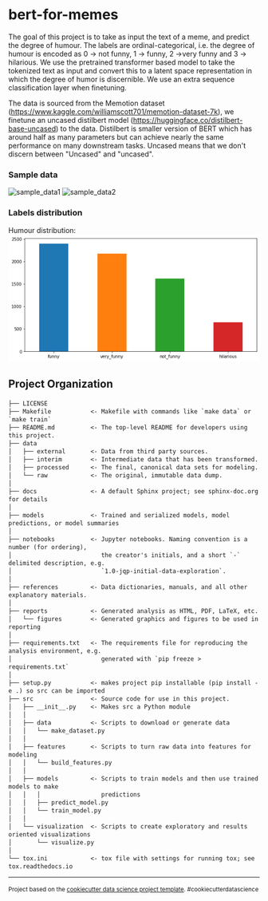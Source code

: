 bert-for-memes
==============================

The goal of this project is to take as input the text of a meme, and predict the degree of humour. The labels are ordinal-categorical, i.e. the degree of humour is encoded as 0 -> not funny, 1 -> funny, 2 ->very funny and 3 -> hilarious. We use the pretrained transformer based model to take the tokenized text as input and convert this to a latent space representation in which the degree of humor is discernible. We use an extra sequence classification layer when finetuning.

The data is sourced from the Memotion dataset (https://www.kaggle.com/williamscott701/memotion-dataset-7k), we finetune an uncased distilbert model  (https://huggingface.co/distilbert-base-uncased) to the data. Distilbert is smaller version of BERT which has around half as many parameters but can achieve nearly the same performance on many downstream tasks. Uncased means that we don't discern between "Uncased" and "uncased".


### Sample data
![sample_data1](data/raw/images/image_18.jpg?raw=true)
![sample_data2](data/raw/images/image_14.jpg?raw=true)

### Labels distribution
Humour distribution:
![Figure1](reports/figures/humour_distribution.png?raw=true "Humour distribution")

Project Organization
------------

    ├── LICENSE
    ├── Makefile           <- Makefile with commands like `make data` or `make train`
    ├── README.md          <- The top-level README for developers using this project.
    ├── data
    │   ├── external       <- Data from third party sources.
    │   ├── interim        <- Intermediate data that has been transformed.
    │   ├── processed      <- The final, canonical data sets for modeling.
    │   └── raw            <- The original, immutable data dump.
    │
    ├── docs               <- A default Sphinx project; see sphinx-doc.org for details
    │
    ├── models             <- Trained and serialized models, model predictions, or model summaries
    │
    ├── notebooks          <- Jupyter notebooks. Naming convention is a number (for ordering),
    │                         the creator's initials, and a short `-` delimited description, e.g.
    │                         `1.0-jqp-initial-data-exploration`.
    │
    ├── references         <- Data dictionaries, manuals, and all other explanatory materials.
    │
    ├── reports            <- Generated analysis as HTML, PDF, LaTeX, etc.
    │   └── figures        <- Generated graphics and figures to be used in reporting
    │
    ├── requirements.txt   <- The requirements file for reproducing the analysis environment, e.g.
    │                         generated with `pip freeze > requirements.txt`
    │
    ├── setup.py           <- makes project pip installable (pip install -e .) so src can be imported
    ├── src                <- Source code for use in this project.
    │   ├── __init__.py    <- Makes src a Python module
    │   │
    │   ├── data           <- Scripts to download or generate data
    │   │   └── make_dataset.py
    │   │
    │   ├── features       <- Scripts to turn raw data into features for modeling
    │   │   └── build_features.py
    │   │
    │   ├── models         <- Scripts to train models and then use trained models to make
    │   │   │                 predictions
    │   │   ├── predict_model.py
    │   │   └── train_model.py
    │   │
    │   └── visualization  <- Scripts to create exploratory and results oriented visualizations
    │       └── visualize.py
    │
    └── tox.ini            <- tox file with settings for running tox; see tox.readthedocs.io


--------

<p><small>Project based on the <a target="_blank" href="https://drivendata.github.io/cookiecutter-data-science/">cookiecutter data science project template</a>. #cookiecutterdatascience</small></p>
